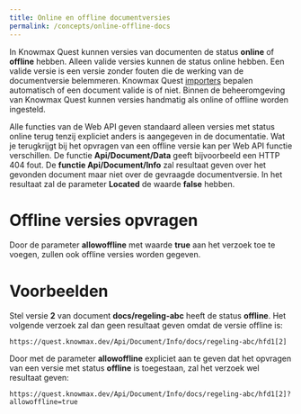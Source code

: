 ```yaml
---
title: Online en offline documentversies
permalink: /concepts/online-offline-docs
---
```


In Knowmax Quest kunnen versies van documenten de status **online** of **offline** hebben. Alleen valide versies kunnen de status online hebben. Een valide versie is een versie zonder fouten die de werking van de documentversie belemmeren. Knowmax Quest [importers](/concepts/importers) bepalen automatisch of een document valide is of niet. Binnen de beheeromgeving van Knowmax Quest kunnen versies handmatig als online of offline worden ingesteld.

Alle functies van de Web API geven standaard alleen versies met status online terug tenzij expliciet anders is aangegeven in de documentatie. Wat je terugkrijgt bij het opvragen van een offline versie kan per Web API functie verschillen. De functie **Api/Document/Data** geeft bijvoorbeeld een HTTP 404 fout. De **functie Api/Document/Info** zal resultaat geven over het gevonden document maar niet over de gevraagde documentversie. In het resultaat zal de parameter **Located** de waarde **false** hebben.

# Offline versies opvragen
Door de parameter **allowoffline** met waarde **true** aan het verzoek toe te voegen, zullen ook offline versies worden gegeven.

# Voorbeelden
Stel versie **2** van document **docs/regeling-abc** heeft de status **offline**. Het volgende verzoek zal dan geen resultaat geven omdat de versie offline is:
```
https://quest.knowmax.dev/Api/Document/Info/docs/regeling-abc/hfd1[2]
```
Door met de parameter **allowoffline** expliciet aan te geven dat het opvragen van een versie met status **offline** is toegestaan, zal het verzoek wel resultaat geven:
```
https://quest.knowmax.dev/Api/Document/Info/docs/regeling-abc/hfd1[2]?allowoffline=true
```